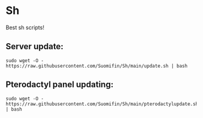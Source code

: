 # Sh
Best sh scripts!

## Server update:

```
sudo wget -O - https://raw.githubusercontent.com/Suomifin/Sh/main/update.sh | bash
```

## Pterodactyl panel updating:

```
sudo wget -O - https://raw.githubusercontent.com/Suomifin/Sh/main/pterodactylupdate.sh | bash
```

